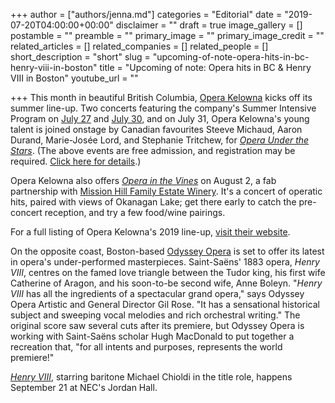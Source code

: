 +++
author = ["authors/jenna.md"]
categories = "Editorial"
date = "2019-07-20T04:00:00+00:00"
disclaimer = ""
draft = true
image_gallery = []
postamble = ""
preamble = ""
primary_image = ""
primary_image_credit = ""
related_articles = []
related_companies = []
related_people = []
short_description = "short"
slug = "upcoming-of-note-opera-hits-in-bc-henry-viii-in-boston"
title = "Upcoming of note: Opera hits in BC & Henry VIII in Boston"
youtube_url = ""

+++
This month in beautiful British Columbia, [Opera Kelowna](/scene/companies/opera-kelowna/) kicks off its summer line-up. Two concerts featuring the company's Summer Intensive Program on [July 27](https://www.operakelowna.com/2019-opera-at-the-proms/) and [July 30](https://www.operakelowna.com/2019-opera-in-the-park/), and on July 31, Opera Kelowna's young talent is joined onstage by Canadian favourites Steeve Michaud, Aaron Durand, Marie-Josée Lord, and Stephanie Tritchew, for [_Opera Under the Stars_](https://www.operakelowna.com/2019-opera-under-the-stars/). (The above events are free admission, and registration may be required. [Click here for details](https://www.operakelowna.com/the-season/).)

Opera Kelowna also offers [_Opera in the Vines_](https://www.operakelowna.com/2019-opera-in-the-vines/) on August 2, a fab partnership with [Mission Hill Family Estate Winery](https://www.missionhillwinery.com/). It's a concert of operatic hits, paired with views of Okanagan Lake; get there early to catch the pre-concert reception, and try a few food/wine pairings.

For a full listing of Opera Kelowna's 2019 line-up, [visit their website](https://www.operakelowna.com/the-season/).

On the opposite coast, Boston-based [Odyssey Opera](/scene/companies/odyssey-opera/) is set to offer its latest in opera's under-performed masterpieces. Saint-Saëns' 1883 opera, _Henry VIII_, centres on the famed love triangle between the Tudor king, his first wife Catherine of Aragon, and his soon-to-be second wife, Anne Boleyn. "_Henry VIII_ has all the ingredients of a spectacular grand opera," says Odyssey Opera Artistic and General Director Gil Rose. "It has a sensational historical subject and sweeping vocal melodies and rich orchestral writing." The original score saw several cuts after its premiere, but Odyssey Opera is working with Saint-Saëns scholar Hugh MacDonald to put together a recreation that, "for all intents and purposes, represents the world premiere!"

[_Henry VIII_](https://www.odysseyopera.org/2019-saint-saens-henry-viii/), starring baritone Michael Chioldi in the title role, happens September 21 at NEC's Jordan Hall.